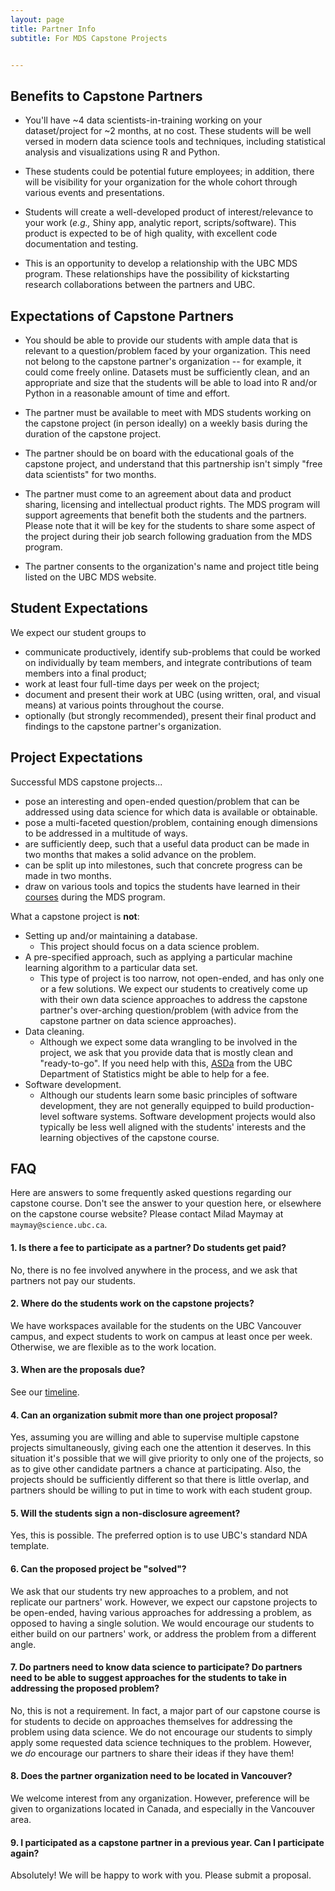 ```yaml
---
layout: page
title: Partner Info
subtitle: For MDS Capstone Projects


---
```



## Benefits to Capstone Partners

- You'll have ~4 data scientists-in-training working on your dataset/project for ~2 months, at no cost. These students will be well versed in modern data science tools and techniques, including statistical analysis and visualizations using R and Python.

- These students could be potential future employees; in addition, there will be visibility for your organization for the whole cohort through various events and presentations.

- Students will create a well-developed product of interest/relevance to your work (*e.g.,* Shiny app, analytic report, scripts/software). This product is expected to be of high quality, with excellent code documentation and testing.

- This is an opportunity to develop a relationship with the UBC MDS program. These relationships have the possibility of kickstarting research collaborations between the partners and UBC.


## Expectations of Capstone Partners

- You should be able to provide our students with ample data that is relevant to a question/problem faced by your organization. This need not belong to the capstone partner's organization -- for example, it could come freely online. Datasets must be sufficiently clean, and an appropriate and size that the students will be able to load into R and/or Python in a reasonable amount of time and effort.

- The partner must be available to meet with MDS students working on the capstone project (in person ideally) on a weekly basis during the duration of the capstone project.

- The partner should be on board with the educational goals of the capstone project, and understand that this partnership isn't simply "free data scientists" for two months. 

- The partner must come to an agreement about data and product sharing, licensing and intellectual product rights. The MDS program will support agreements that benefit both the students and the partners. Please note that it will be key for the students to share some aspect of the project during their job search following graduation from the MDS program.

- The partner consents to the organization's name and project title being listed on the UBC MDS website.

## Student Expectations

We expect our student groups to

- communicate productively, identify sub-problems that could be worked on individually by team members, and integrate contributions of team members into a final product;
- work at least four full-time days per week on the project;
- document and present their work at UBC (using written, oral, and visual means) at various points throughout the course.
- optionally (but strongly recommended), present their final product and findings to the capstone partner's organization.

## Project Expectations 

Successful MDS capstone projects...

- pose an interesting and open-ended question/problem that can be addressed using data science for which data is available or obtainable.
- pose a multi-faceted question/problem, containing enough dimensions to be addressed in a multitude of ways.
- are sufficiently deep, such that a useful data product can be made in two months that makes a solid advance on the problem.
- can be split up into milestones, such that concrete progress can be made in two months.
- draw on various tools and topics the students have learned in their [courses](https://ubc-mds.github.io/descriptions/) during the MDS program.

What a capstone project is **not**:

- Setting up and/or maintaining a database.
    - This project should focus on a data science problem.
- A pre-specified approach, such as applying a particular machine learning algorithm to a particular data set.
    - This type of project is too narrow, not open-ended, and has only one or a few solutions. We expect our students to creatively come up with their own data science approaches to address the capstone partner's over-arching question/problem (with advice from the capstone partner on data science approaches).
- Data cleaning.
    - Although we expect some data wrangling to be involved in the project, we ask that you provide data that is mostly clean and "ready-to-go". If you need help with this, [ASDa](https://asda.stat.ubc.ca/) from the UBC Department of Statistics might be able to help for a fee.
- Software development.
    - Although our students learn some basic principles of software development, they are not generally equipped to build production-level software systems. Software development projects would also typically be less well aligned with the students' interests and the learning objectives of the capstone course.


## FAQ

Here are answers to some frequently asked questions regarding our capstone course. Don't see the answer to your question here, or elsewhere on the capstone course website? Please contact Milad Maymay at `maymay@science.ubc.ca`.

#### 1. Is there a fee to participate as a partner? Do students get paid?

No, there is no fee involved anywhere in the process, and we ask that partners not pay our students.

#### 2. Where do the students work on the capstone projects?

We have workspaces available for the students on the UBC Vancouver campus, and expect students to work on campus at least once per week. Otherwise, we are flexible as to the work location.

#### 3. When are the proposals due?

See our [timeline](/capstone/timeline).

#### 4. Can an organization submit more than one project proposal?

Yes, assuming you are willing and able to supervise multiple capstone projects simultaneously, giving each one the attention it deserves. In this situation it's possible that we will give priority to only one of the projects, so as to give other candidate partners a chance at participating. Also, the projects should be sufficiently different so that there is little overlap, and partners should be willing to put in time to work with each student group.

#### 5. Will the students sign a non-disclosure agreement?

Yes, this is possible. The preferred option is to use UBC's standard NDA template.

#### 6. Can the proposed project be "solved"?

We ask that our students try new approaches to a problem, and not replicate our partners' work. However, we expect our capstone projects to be open-ended, having various approaches for addressing a problem, as opposed to having a single solution. We would encourage our students to either build on our partners' work, or address the problem from a different angle.

#### 7. Do partners need to know data science to participate? Do partners need to be able to suggest approaches for the students to take in addressing the proposed problem?

No, this is not a requirement. In fact, a major part of our capstone course is for students to decide on approaches themselves for addressing the problem using data science. We do not encourage our students to simply apply some requested data science techniques to the problem. However, we _do_ encourage our partners to share their ideas if they have them!

#### 8. Does the partner organization need to be located in Vancouver?

We welcome interest from any organization. However, preference will be given to organizations located in Canada, and especially in the Vancouver area. 

#### 9. I participated as a capstone partner in a previous year. Can I participate again?

Absolutely! We will be happy to work with you. Please submit a proposal.
